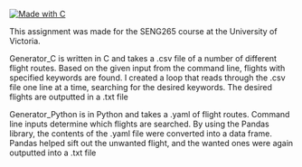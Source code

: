 [![Made with C](https://img.shields.io/badge/Made%20with-C-yellow.svg)](https://en.wikipedia.org/wiki/C_(programming_language))  

This assignment was made for the SENG265 course at the University of Victoria. 

Generator_C is written in C and takes a .csv file of a number of different flight routes. Based on the given input from the command line, flights with specified keywords are found. I created a loop that reads through the .csv file one line at a time, searching for the desired keywords. The desired flights are outputted in a .txt file

Generator_Python is in Python and takes a .yaml of flight routes. Command line inputs determine which flights are searched. By using the Pandas library, the contents of the .yaml file were converted into a data frame. Pandas helped sift out the unwanted flight, and the wanted ones were again outputted into a .txt file
